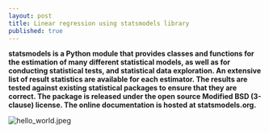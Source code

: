 ```yaml
---
layout: post
title: Linear regression using statsmodels library
published: true
---
```


**statsmodels is a Python module that provides classes and functions for the estimation of many different statistical models, as well as for conducting statistical tests, and statistical data exploration. An extensive list of result statistics are available for each estimator. The results are tested against existing statistical packages to ensure that they are correct. The package is released under the open source Modified BSD (3-clause) license. The online documentation is hosted at statsmodels.org.**

![hello_world.jpeg]({{site.baseurl}}/img/hello_world.jpeg)



